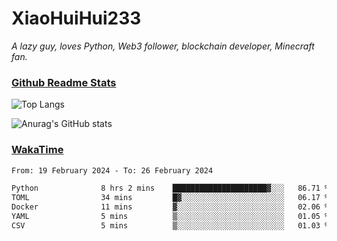 # XiaoHuiHui233

*A lazy guy, loves Python, Web3 follower, blockchain developer, Minecraft fan.*

### [Github Readme Stats](https://github.com/anuraghazra/github-readme-stats)

![Top Langs](https://github-readme-stats.vercel.app/api/top-langs/?username=XiaoHuiHui233&layout=compact&theme=github_dark)

![Anurag's GitHub stats](https://github-readme-stats.vercel.app/api?username=XiaoHuiHui233&show_icons=true&theme=github_dark)

### [WakaTime](https://wakatime.com)

<!--START_SECTION:waka-->

```txt
From: 19 February 2024 - To: 26 February 2024

Python              8 hrs 2 mins    █████████████████████▓░░░   86.71 %
TOML                34 mins         █▓░░░░░░░░░░░░░░░░░░░░░░░   06.17 %
Docker              11 mins         ▓░░░░░░░░░░░░░░░░░░░░░░░░   02.06 %
YAML                5 mins          ▒░░░░░░░░░░░░░░░░░░░░░░░░   01.05 %
CSV                 5 mins          ▒░░░░░░░░░░░░░░░░░░░░░░░░   01.03 %
```

<!--END_SECTION:waka-->
